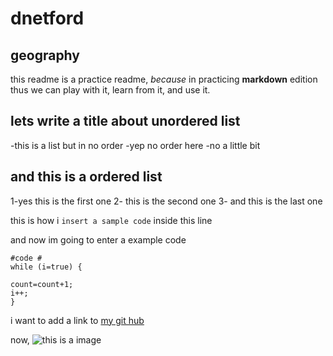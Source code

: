 # dnetford

## geography

this readme is a practice readme, *because* in practicing **markdown** edition
thus we can play with it, learn from it, and use it. 

## lets write a title about unordered list
-this is a list but in no order
-yep no order here
-no a little bit

## and this is a ordered list

1-yes this is the first one
2- this is the second one
3- and this is the last one

this is how i `insert a sample code` inside this line

and now im going to enter a example code

```
#code #
while (i=true) {

count=count+1;
i++;
}
```

i want to add a link to [my git hub](https://github.com/dnetford/my-first-repo)

now, ![this is a image](https://www.w3schools.com/w3css/img_lights.jpg)
